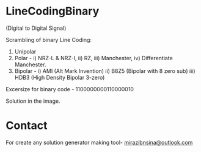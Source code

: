 # LineCodingBinary
(Digital to Digital Signal)

Scrambling of binary Line Coding:
1. Unipolar
2. Polar - i) NRZ-L & NRZ-I, 
          ii) RZ, 
         iii) Manchester, 
          iv) Differentiate Manchester.
3. Bipolar - i) AMI (Alt Mark Invention)
            ii) B8Z5 (Bipolar with 8 zero sub)
           iii) HDB3 (High Density Bipolar 3-zero)
    

Excersize for binary code -
1100000000110000010

Solution in the image.

# Contact
For create any solution generator making tool-
mirazibnsina@outlook.com
